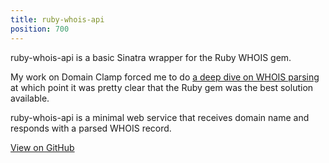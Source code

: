 ```yaml
---
title: ruby-whois-api
position: 700
---
```


ruby-whois-api is a basic Sinatra wrapper for the Ruby WHOIS gem.

My work on Domain Clamp forced me to do [a deep dive on WHOIS parsing]({{site.url}}/blog/dealing-with-whois-records) at which point it was pretty clear that the Ruby gem was the best solution available.

ruby-whois-api is a minimal web service that receives domain name and responds with a parsed WHOIS record.

<a class="call-to-action" href="https://github.com/mpchadwick/ruby-whois-api">View on GitHub</a>
